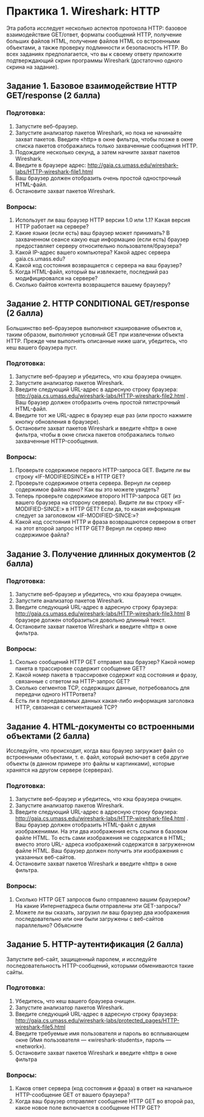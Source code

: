 # Практика 1. Wireshark: HTTP

Эта работа исследует несколько аспектов протокола HTTP: базовое взаимодействие GET/ответ,
форматы сообщений HTTP, получение больших файлов HTML, получение файлов HTML со
встроенными объектами, а также проверку подлинности и безопасность HTTP.
Во всех заданиях предполагается, что вы к своему ответу приложите подтверждающий скрин
программы Wireshark (достаточно одного скрина на задание).

## Задание 1. Базовое взаимодействие HTTP GET/response (2 балла)

### Подготовка:
1. Запустите веб-браузер.
2. Запустите анализатор пакетов Wireshark, но пока не начинайте захват пакетов. Введите
«http» в окне фильтра, чтобы позже в окне списка пакетов отображались только
захваченные сообщения HTTP.
3. Подождите несколько секунд, а затем начните захват пакетов Wireshark.
4. Введите в браузере адрес: http://gaia.cs.umass.edu/wireshark-labs/HTTP-wireshark-file1.html
5. Ваш браузер должен отобразить очень простой однострочный HTML-файл.
6. Остановите захват пакетов Wireshark.

### Вопросы:
1. Использует ли ваш браузер HTTP версии 1.0 или 1.1? Какая версия HTTP работает на
сервере?
2. Какие языки (если есть) ваш браузер может принимать? В захваченном сеансе какую еще
информацию (если есть) браузер предоставляет серверу относительно
пользователя/браузера?
3. Какой IP-адрес вашего компьютера? Какой адрес сервера gaia.cs.umass.edu?
4. Какой код состояния возвращается с сервера на ваш браузер?
5. Когда HTML-файл, который вы извлекаете, последний раз модифицировался на сервере?
6. Сколько байтов контента возвращается вашему браузеру?

## Задание 2. HTTP CONDITIONAL GET/response (2 балла)

Большинство веб-браузеров выполняют кэширование объектов и, таким образом, выполняют
условный GET при извлечении объекта HTTP. Прежде чем выполнять описанные ниже шаги,
убедитесь, что кеш вашего браузера пуст.

### Подготовка:
1. Запустите веб-браузер и убедитесь, что кэш браузера очищен.
2. Запустите анализатор пакетов Wireshark.
3. Введите следующий URL-адрес в адресную строку браузера:
http://gaia.cs.umass.edu/wireshark-labs/HTTP-wireshark-file2.html .
Ваш браузер должен отобразить очень простой пятистрочный HTML-файл.
4. Введите тот же URL-адрес в браузер еще раз (или просто нажмите кнопку обновления в
браузере). 
5. Остановите захват пакетов Wireshark и введите «http» в окне фильтра, чтобы в окне списка
пакетов отображались только захваченные HTTP-сообщения.

### Вопросы:
1. Проверьте содержимое первого HTTP-запроса GET. Видите ли вы строку «IF-MODIFIEDSINCE» в HTTP GET?
2. Проверьте содержимое ответа сервера. Вернул ли сервер содержимое файла явно? Как вы
это можете увидеть?
3. Теперь проверьте содержимое второго HTTP-запроса GET (из вашего браузера на сторону
сервера). Видите ли вы строку «IF-MODIFIED-SINCE:» в HTTP GET? Если да, то какая
информация следует за заголовком «IF-MODIFIED-SINCE:»?
4. Какой код состояния HTTP и фраза возвращаются сервером в ответ на этот второй запрос
HTTP GET? Вернул ли сервер явно содержимое файла?

## Задание 3. Получение длинных документов (2 балла)

### Подготовка:
1. Запустите веб-браузер и убедитесь, что кэш браузера очищен.
2. Запустите анализатор пакетов Wireshark.
3. Введите следующий URL-адрес в адресную строку браузера:
http://gaia.cs.umass.edu/wireshark-labs/HTTP-wireshark-file3.html
В браузере должен отобразиться довольно длинный текст.
4. Остановите захват пакетов Wireshark и введите «http» в окне фильтра.

### Вопросы:
1. Сколько сообщений HTTP GET отправил ваш браузер? Какой номер пакета в трассировке
содержит сообщение GET?
2. Какой номер пакета в трассировке содержит код состояния и фразу, связанные с ответом
на HTTP-запрос GET?
3. Сколько сегментов TCP, содержащих данные, потребовалось для передачи одного HTTPответа?
4. Есть ли в передаваемых данных какая-либо информация заголовка HTTP, связанная с
сегментацией TCP?

## Задание 4. HTML-документы со встроенными объектами (2 балла)

Исследуйте, что происходит, когда ваш браузер загружает файл со встроенными объектами, т. е.
файл, который включает в себя другие объекты (в данном примере это файлы м картинками),
которые хранятся на другом сервере (серверах).

### Подготовка:
1. Запустите веб-браузер и убедитесь, что кэш браузера очищен.
2. Запустите анализатор пакетов Wireshark.
3. Введите следующий URL-адрес в адресную строку браузера:
http://gaia.cs.umass.edu/wireshark-labs/HTTP-wireshark-file4.html . Ваш браузер должен
отобразить HTML-файл с двумя изображениями. На эти два изображения есть ссылки в
базовом файле HTML. То есть сами изображения не содержатся в HTML; вместо этого URL-
адреса изображений содержатся в загруженном файле HTML. Ваш браузер должен
получить эти изображения с указанных веб-сайтов.
4. Остановите захват пакетов Wireshark и введите «http» в окне фильтра.

### Вопросы:
1. Сколько HTTP GET запросов было отправлено вашим браузером? На какие Интернетадреса были отправлены эти GET-запросы?
2. Можете ли вы сказать, загрузил ли ваш браузер два изображения последовательно или
они были загружены с веб-сайтов параллельно? Объясните

## Задание 5. HTTP-аутентификация (2 балла)

Запустите веб-сайт, защищенный паролем, и исследуйте последовательность HTTP-сообщений,
которыми обмениваются такие сайты.

### Подготовка:
1. Убедитесь, что кеш вашего браузера очищен.
2. Запустите анализатор пакетов Wireshark.
3. Введите следующий URL-адрес в адресную строку браузера:
http://gaia.cs.umass.edu/wireshark-labs/protected_pages/HTTP-wireshark-file5.html
4. Введите требуемые имя пользователя и пароль во всплывающем окне (Имя пользователя
— «wireshark-students», пароль — «network»).
5. Остановите захват пакетов Wireshark и введите «http» в окне фильтра

### Вопросы:
1. Каков ответ сервера (код состояния и фраза) в ответ на начальное HTTP-сообщение GET от
вашего браузера?
2. Когда ваш браузер отправляет сообщение HTTP GET во второй раз, какое новое поле
включается в сообщение HTTP GET? 
